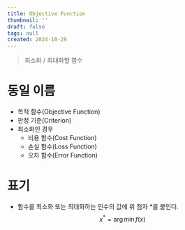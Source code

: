```yaml
---
title: Objective Function
thumbnail: ''
draft: false
tags: null
created: 2024-10-29
---
```



 > 
 > 최소화 / 최대화할 함수

# 동일 이름

* 목적 함수(Objective Function)
* 판정 기준(Criterion)
* 최소화인 경우
  * 비용 함수(Cost Function)
  * 손실 함수(Loss Function)
  * 오차 함수(Error Function)

# 표기

* 함수를 최소화 또는 최대화하는 인수의 값에 위 첨자 $*$를 붙인다.
  $$
  x^* = \arg \min f(x)
  $$
